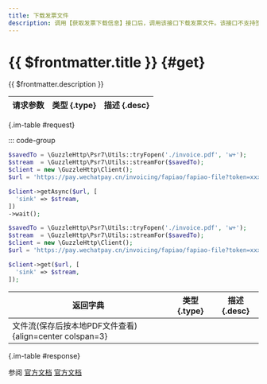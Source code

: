 ```yaml
---
title: 下载发票文件
description: 调用【获取发票下载信息】接口后，调用该接口下载发票文件。该接口不支持签名和验签。
---
```


# {{ $frontmatter.title }} {#get}

{{ $frontmatter.description }}

| 请求参数 | 类型 {.type} | 描述 {.desc}
| --- | --- | ---

{.im-table #request}

::: code-group

```php [异步模式]
$savedTo = \GuzzleHttp\Psr7\Utils::tryFopen('./invoice.pdf', 'w+');
$stream  = \GuzzleHttp\Psr7\Utils::streamFor($savedTo);
$client = new \GuzzleHttp\Client();
$url = 'https://pay.wechatpay.cn/invoicing/fapiao/fapiao-file?token=xxxxxx';

$client->getAsync($url, [
  'sink' => $stream,
])
->wait();
```

```php [同步模式]
$savedTo = \GuzzleHttp\Psr7\Utils::tryFopen('./invoice.pdf', 'w+');
$stream  = \GuzzleHttp\Psr7\Utils::streamFor($savedTo);
$client = new \GuzzleHttp\Client();
$url = 'https://pay.wechatpay.cn/invoicing/fapiao/fapiao-file?token=xxxxxx';

$client->get($url, [
  'sink' => $stream,
]);
```


| 返回字典 | 类型 {.type} | 描述 {.desc}
| --- | --- | ---
| 文件流(保存后按本地PDF文件查看) {align=center colspan=3}

{.im-table #response}

参阅 [官方文档](https://pay.weixin.qq.com/docs/merchant/apis/fapiao/fapiao-applications/download-invoice-file.html) [官方文档](https://pay.weixin.qq.com/docs/partner/apis/fapiao/fapiao-applications/download-invoice-file.html)
